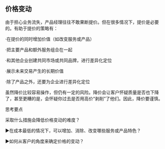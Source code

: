 ## 价格变动

由于担心业务流失，产品经理往往不敢果断提价。但在很多情况下，提价是必要的。有助于提价的策略有：

·在提价的同时增加价值（如改变服务或产品）

·把主要产品和额外服务组合在一起

·和其他企业创建共同市场或共同品牌，进行差异化定位

·展示未来交易产生的长期价值

·除了产品之外，还要为企业进行差异化定位

虽然降价比较容易操作，但仍有一定的风险。降价会让客户怀疑质量是否也下降了，甚至更糟的是，会怀疑你过去是否用高价“剥削”了他们。因此，降价要谨慎。

思考要点

采取什么措施会降低价格变动的难度？

▶在成本最低的情况下，可以增加、消除、改变哪些服务或产品特色？

▶如何从客户的角度来确定价格的变动？
